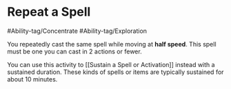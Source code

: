# Repeat a Spell

#Ability-tag/Concentrate 
#Ability-tag/Exploration 

You repeatedly cast the same spell while moving at **half speed**. This spell must be one you can cast in 2 actions or fewer.

You can use this activity to [[Sustain a Spell or Activation]] instead with a sustained duration. These kinds of spells or items are typically sustained for about 10 minutes.